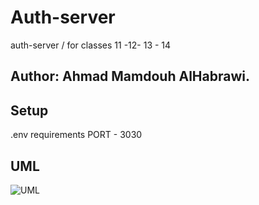 # Auth-server
auth-server / for classes 11 -12- 13 - 14

## Author: Ahmad Mamdouh AlHabrawi.

## Setup
.env requirements
PORT - 3030

## UML
![UML](UMLclass11.jpg)
